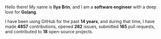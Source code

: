 Hello there! My name is **Ilya Brin**, and I am a **software engineer** with a deep love for **Golang**.

I have been using GitHub for the past **14 years**, and during that time, I have made **4857** contributions, opened **282** issues, submitted **165** pull requests, and contributed to **18** open-source projects.
